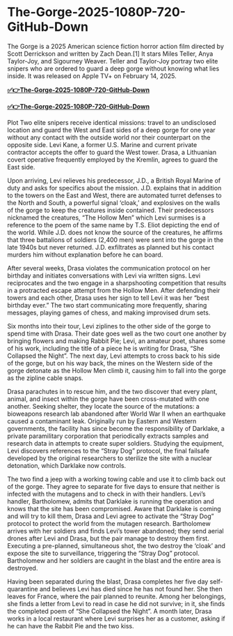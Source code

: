 # The-Gorge-2025-1080P-720-GitHub-Down

The Gorge is a 2025 American science fiction horror action film directed by Scott Derrickson and written by Zach Dean.[1] It stars Miles Teller, Anya Taylor-Joy, and Sigourney Weaver. Teller and Taylor-Joy portray two elite snipers who are ordered to guard a deep gorge without knowing what lies inside. It was released on Apple TV+ on February 14, 2025.

**[✅👉The-Gorge-2025-1080P-720-GitHub-Down](http://fastfiles00.com.pl/2660496)**

**[✅👉The-Gorge-2025-1080P-720-GitHub-Down](http://fastfiles00.com.pl/2660496)**

Plot
Two elite snipers receive identical missions: travel to an undisclosed location and guard the West and East sides of a deep gorge for one year without any contact with the outside world nor their counterpart on the opposite side. Levi Kane, a former U.S. Marine and current private contractor accepts the offer to guard the West tower. Drasa, a Lithuanian covert operative frequently employed by the Kremlin, agrees to guard the East side.

Upon arriving, Levi relieves his predecessor, J.D., a British Royal Marine of duty and asks for specifics about the mission. J.D. explains that in addition to the towers on the East and West, there are automated turret defenses to the North and South, a powerful signal ‘cloak,’ and explosives on the walls of the gorge to keep the creatures inside contained. Their predecessors nicknamed the creatures, “The Hollow Men” which Levi surmises is a reference to the poem of the same name by T.S. Eliot depicting the end of the world. While J.D. does not know the source of the creatures, he affirms that three battalions of soldiers (2,400 men) were sent into the gorge in the late 1940s but never returned. J.D. exfiltrates as planned but his contact murders him without explanation before he can board.

After several weeks, Drasa violates the communication protocol on her birthday and initiates conversations with Levi via written signs. Levi reciprocates and the two engage in a sharpshooting competition that results in a protracted escape attempt from the Hollow Men. After defending their towers and each other, Drasa uses her sign to tell Levi it was her “best birthday ever.” The two start communicating more frequently, sharing messages, playing games of chess, and making improvised drum sets.

Six months into their tour, Levi ziplines to the other side of the gorge to spend time with Drasa. Their date goes well as the two court one another by bringing flowers and making Rabbit Pie; Levi, an amateur poet, shares some of his work, including the title of a piece he is writing for Drasa, “She Collapsed the Night”. The next day, Levi attempts to cross back to his side of the gorge, but on his way back, the mines on the Western side of the gorge detonate as the Hollow Men climb it, causing him to fall into the gorge as the zipline cable snaps.

Drasa parachutes in to rescue him, and the two discover that every plant, animal, and insect within the gorge have been cross-mutated with one another. Seeking shelter, they locate the source of the mutations: a bioweapons research lab abandoned after World War II when an earthquake caused a contaminant leak. Originally run by Eastern and Western governments, the facility has since become the responsibility of Darklake, a private paramilitary corporation that periodically extracts samples and research data in attempts to create super soldiers. Studying the equipment, Levi discovers references to the “Stray Dog” protocol, the final failsafe developed by the original researchers to sterilize the site with a nuclear detonation, which Darklake now controls.

The two find a jeep with a working towing cable and use it to climb back out of the gorge. They agree to separate for five days to ensure that neither is infected with the mutagens and to check in with their handlers. Levi’s handler, Bartholomew, admits that Darklake is running the operation and knows that the site has been compromised. Aware that Darklake is coming and will try to kill them, Drasa and Levi agree to activate the “Stray Dog” protocol to protect the world from the mutagen research. Bartholomew arrives with her soldiers and finds Levi’s tower abandoned; they send aerial drones after Levi and Drasa, but the pair manage to destroy them first. Executing a pre-planned, simultaneous shot, the two destroy the ‘cloak’ and expose the site to surveillance, triggering the “Stray Dog” protocol. Bartholomew and her soldiers are caught in the blast and the entire area is destroyed.

Having been separated during the blast, Drasa completes her five day self-quarantine and believes Levi has died since he has not found her. She then leaves for France, where the pair planned to reunite. Among her belongings, she finds a letter from Levi to read in case he did not survive; in it, she finds the completed poem of “She Collapsed the Night”. A month later, Drasa works in a local restaurant where Levi surprises her as a customer, asking if he can have the Rabbit Pie and the two kiss.
